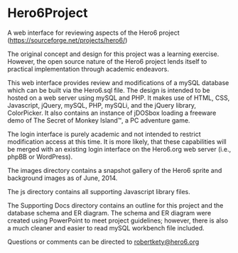 Hero6Project
============

A web interface for reviewing aspects of the Hero6 project (https://sourceforge.net/projects/hero6/)

The original concept and design for this project was a learning exercise.  However, the open source nature of the Hero6 project lends itself to practical implementation through academic endeavors.

This web interface provides review and modifications of a mySQL database which can be built via the Hero6.sql file.  The design is intended to be hosted on a web server using mySQL and PHP.  It makes use of HTML, CSS, Javascript, jQuery, mySQL, PHP, mySQLi, and the jQuery library, ColorPicker.  It also contains an instance of jDOSbox loading a freeware demo of The Secret of Monkey Island™, a PC adventure game.  

The login interface is purely academic and not intended to restrict modification access at this time.  It is more likely, that these capabilities will be merged with an existing login interface on the Hero6.org web server (i.e., phpBB or WordPress).  

The images directory contains a snapshot gallery of the Hero6 sprite and background images as of June, 2014.  

The js directory contains all supporting Javascript library files.

The Supporting Docs directory contains an outline for this project and the database schema and ER diagram.  The schema and ER diagram were created using PowerPoint to meet project guidelines; however, there is also a much cleaner and easier to read mySQL workbench file included.

Questions or comments can be directed to robertkety@hero6.org
